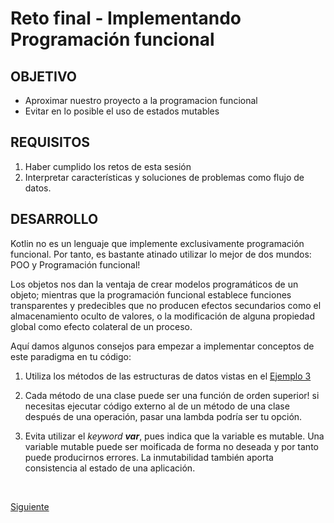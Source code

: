 # Reto final - Implementando Programación funcional

## OBJETIVO
- Aproximar nuestro proyecto a la programacion funcional
- Evitar en lo posible el uso de estados mutables 

## REQUISITOS

1. Haber cumplido los retos de esta sesión
2. Interpretar características y soluciones de problemas como flujo de datos.

## DESARROLLO

Kotlin no es un lenguaje que implemente exclusivamente programación funcional. Por tanto, es bastante atinado utilizar lo mejor de dos mundos: POO y Programación funcional!

Los objetos nos dan la ventaja de crear modelos programáticos de un objeto; mientras que la programación funcional establece funciones transparentes y predecibles que no producen efectos secundarios como el almacenamiento oculto de valores, o la modificación de alguna propiedad global como efecto colateral de un proceso. 

Aquí damos algunos consejos para empezar a implementar  conceptos de este paradigma en tu código:

1. Utiliza los métodos de las estructuras de datos vistas en el [Ejemplo 3](../Ejemplo-03)

2. Cada método de una clase puede ser una función de orden superior! si necesitas ejecutar código externo al de un método de una clase después de una operación, pasar una lambda podría ser tu opción.

3. Evita utilizar el *keyword* ***var***, pues indica que la variable es mutable. Una variable mutable puede ser moificada de forma no deseada y por tanto puede producirnos errores. La inmutabilidad también aporta consistencia al estado de una aplicación.


</br>

[Siguiente](../Postwork)
